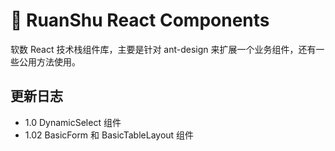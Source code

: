 # 🌟 RuanShu React Components

软数 React 技术栈组件库，主要是针对 ant-design 来扩展一个业务组件，还有一些公用方法使用。

## 更新日志

- 1.0 DynamicSelect 组件
- 1.02 BasicForm 和 BasicTableLayout 组件
